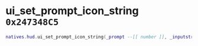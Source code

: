 # ui_set_prompt_icon_string `0x247348C5`

```lua
natives.hud.ui_set_prompt_icon_string(_prompt --[[ number ]], _inputstring --[[ number ]])
```